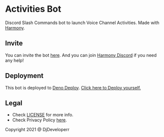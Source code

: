 # Activities Bot

Discord Slash Commands bot to launch Voice Channel Activities. Made with [Harmony](https://github.com/harmonyland/harmony).

## Invite

You can invite the bot [here](https://discord.com/api/oauth2/authorize?client_id=819835984388030464&permissions=1&scope=bot%20applications.commands). And you can join [Harmony Discord](https://discord.gg/WVN2JF2FRv) if you need any help!

## Deployment

This bot is deployed to [Deno Deploy](https://deno.com/deploy). [Click here to Deploy yourself.](https://dash.deno.com/new?url=https://github.com/DjDeveloperr/ActivitiesBot/blob/main/mod.ts&env=TOKEN,PUBLIC_KEY)

## Legal

- Check [LICENSE](LICENSE) for more info.
- Check Privacy Policy [here](Policy.md).


Copyright 2021 @ DjDeveloperr
